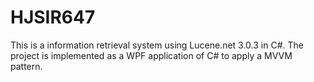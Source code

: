 # HJSIR647

This is a information retrieval system using Lucene.net 3.0.3 in C#.
The project is implemented as a WPF application of C# to apply a MVVM pattern.

